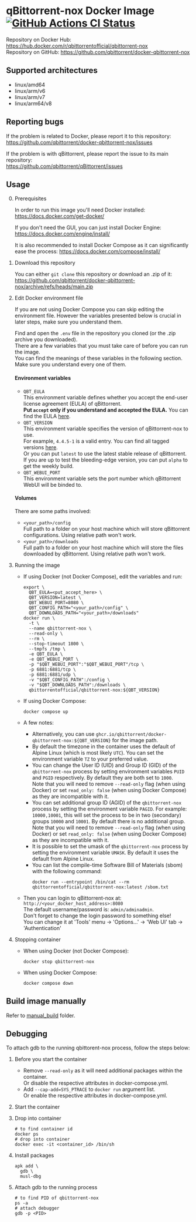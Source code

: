 # qBittorrent-nox Docker Image [![GitHub Actions CI Status](https://github.com/qbittorrent/docker-qbittorrent-nox/actions/workflows/release.yaml/badge.svg)](https://github.com/qbittorrent/docker-qbittorrent-nox/actions)

Repository on Docker Hub: https://hub.docker.com/r/qbittorrentofficial/qbittorrent-nox \
Repository on GitHub: https://github.com/qbittorrent/docker-qbittorrent-nox

## Supported architectures

* linux/amd64
* linux/arm/v6
* linux/arm/v7
* linux/arm64/v8

## Reporting bugs

If the problem is related to Docker, please report it to this repository: \
https://github.com/qbittorrent/docker-qbittorrent-nox/issues

If the problem is with qBittorrent, please report the issue to its main repository: \
https://github.com/qbittorrent/qBittorrent/issues

## Usage

0. Prerequisites

    In order to run this image you'll need Docker installed: https://docs.docker.com/get-docker/

    If you don't need the GUI, you can just install Docker Engine: https://docs.docker.com/engine/install/

    It is also recommended to install Docker Compose as it can significantly ease the process: https://docs.docker.com/compose/install/

1. Download this repository

    You can either `git clone` this repository or download an .zip of it: https://github.com/qbittorrent/docker-qbittorrent-nox/archive/refs/heads/main.zip

2. Edit Docker environment file

    If you are not using Docker Compose you can skip editing the environment file.
    However the variables presented below is crucial in later steps, make sure you understand them.

    Find and open the `.env` file in the repository you cloned (or the .zip archive you downloaded). \
    There are a few variables that you must take care of before you can run the image. \
    You can find the meanings of these variables in the following section. Make sure you understand every one of them.

    #### Environment variables

    * `QBT_EULA` \
      This environment variable defines whether you accept the end-user license agreement (EULA) of qBittorrent. \
      **Put `accept` only if you understand and accepted the EULA.** You can find
      the EULA [here](https://github.com/qbittorrent/qBittorrent/blob/56667e717b82c79433ecb8a5ff6cc2d7b315d773/src/app/main.cpp#L320-L323).
    * `QBT_VERSION` \
      This environment variable specifies the version of qBittorrent-nox to use. \
      For example, `4.4.5-1` is a valid entry. You can find all tagged versions [here](https://hub.docker.com/r/qbittorrentofficial/qbittorrent-nox/tags). \
      Or you can put `latest` to use the latest stable release of qBittorrent. \
      If you are up to test the bleeding-edge version, you can put `alpha` to get the weekly build.
    * `QBT_WEBUI_PORT` \
      This environment variable sets the port number which qBittorrent WebUI will be binded to.

    #### Volumes

    There are some paths involved:
    * `<your_path>/config` \
      Full path to a folder on your host machine which will store qBittorrent configurations.
      Using relative path won't work.
    * `<your_path>/downloads` \
      Full path to a folder on your host machine which will store the files downloaded by qBittorrent.
      Using relative path won't work.

3. Running the image

    * If using Docker (not Docker Compose), edit the variables and run:
      ```shell
      export \
        QBT_EULA=<put_accept_here> \
        QBT_VERSION=latest \
        QBT_WEBUI_PORT=8080 \
        QBT_CONFIG_PATH="<your_path>/config" \
        QBT_DOWNLOADS_PATH="<your_path>/downloads"
      docker run \
        -t \
        --name qbittorrent-nox \
        --read-only \
        --rm \
        --stop-timeout 1800 \
        --tmpfs /tmp \
        -e QBT_EULA \
        -e QBT_WEBUI_PORT \
        -p "$QBT_WEBUI_PORT":"$QBT_WEBUI_PORT"/tcp \
        -p 6881:6881/tcp \
        -p 6881:6881/udp \
        -v "$QBT_CONFIG_PATH":/config \
        -v "$QBT_DOWNLOADS_PATH":/downloads \
        qbittorrentofficial/qbittorrent-nox:${QBT_VERSION}
      ```

    * If using Docker Compose:
      ```shell
      docker compose up
      ```

    * A few notes:
      * Alternatively, you can use `ghcr.io/qbittorrent/docker-qbittorrent-nox:${QBT_VERSION}`
        for the image path.
      * By default the timezone in the container uses the default of Alpine Linux (which is most likely `UTC`).
        You can set the environment variable `TZ` to your preferred value.
      * You can change the User ID (UID) and Group ID (GID) of the `qbittorrent-nox` process by setting
        environment variables `PUID` and `PGID` respectively. By default they are both set to `1000`. \
        Note that you will need to remove `--read-only` flag (when using Docker) or set
        `read_only: false` (when using Docker Compose) as they are incompatible with it.
      * You can set additional group ID (AGID) of the `qbittorrent-nox` process by setting the
        environment variable `PAGID`. For example: `10000,10001`, this will set the process to be in
        two (secondary) groups `10000` and `10001`. By default there is no additional group. \
        Note that you will need to remove `--read-only` flag (when using Docker) or set
        `read_only: false` (when using Docker Compose) as they are incompatible with it.
      * It is possible to set the umask of the `qbittorrent-nox` process by setting the
        environment variable `UMASK`. By default it uses the default from Alpine Linux.
      * You can list the compile-time Software Bill of Materials (sbom) with the following command:
        ```shell
        docker run --entrypoint /bin/cat --rm qbittorrentofficial/qbittorrent-nox:latest /sbom.txt
        ```

    * Then you can login to qBittorrent-nox at: `http://<your_docker_host_address>:8080` \
      The default username/password is: `admin/adminadmin`. \
      Don't forget to change the login password to something else! \
      You can change it at 'Tools' menu -> 'Options...' -> 'Web UI' tab -> 'Authentication'

4. Stopping container

    * When using Docker (not Docker Compose):
      ```shell
      docker stop qbittorrent-nox
      ```

    * When using Docker Compose:
      ```shell
      docker compose down
      ```

## Build image manually

Refer to [manual_build](https://github.com/qbittorrent/docker-qbittorrent-nox/tree/main/manual_build) folder.

## Debugging

To attach gdb to the running qbittorent-nox process, follow the steps below:

1. Before you start the container
   * Remove `--read-only` as it will need additional packages within the container. \
     Or disable the respective attributes in docker-compose.yml.
   * Add `--cap-add=SYS_PTRACE` to `docker run` argument list. \
     Or enable the respective attributes in docker-compose.yml.

2. Start the container

3. Drop into container
   ```shell
   # to find container id
   docker ps
   # drop into container
   docker exec -it <container_id> /bin/sh
   ```

4. Install packages
   ```shell
   apk add \
     gdb \
     musl-dbg
   ```

5. Attach gdb to the running process
   ```shell
   # to find PID of qbittorrent-nox
   ps -a
   # attach debugger
   gdb -p <PID>
   ```
